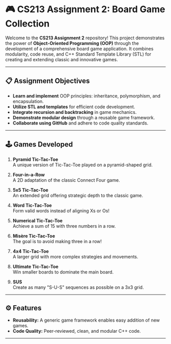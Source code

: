 # 🎮 CS213 Assignment 2: Board Game Collection

Welcome to the **CS213 Assignment 2** repository! This project demonstrates the power of **Object-Oriented Programming (OOP)** through the development of a comprehensive board game application. It combines modularity, code reuse, and C++ Standard Template Library (STL) for creating and extending classic and innovative games.

---

## 📋 Assignment Objectives
- **Learn and implement** OOP principles: inheritance, polymorphism, and encapsulation.
- **Utilize STL and templates** for efficient code development.
- **Integrate recursion and backtracking** in game mechanics.
- **Demonstrate modular design** through a reusable game framework.
- **Collaborate using GitHub** and adhere to code quality standards.

---

## 🕹️ Games Developed

1. **Pyramid Tic-Tac-Toe**  
   A unique version of Tic-Tac-Toe played on a pyramid-shaped grid.
   
2. **Four-in-a-Row**  
   A 2D adaptation of the classic Connect Four game.

3. **5x5 Tic-Tac-Toe**  
   An extended grid offering strategic depth to the classic game.

4. **Word Tic-Tac-Toe**  
   Form valid words instead of aligning Xs or Os!

5. **Numerical Tic-Tac-Toe**  
   Achieve a sum of 15 with three numbers in a row.

6. **Misère Tic-Tac-Toe**  
   The goal is to avoid making three in a row!

7. **4x4 Tic-Tac-Toe**  
   A larger grid with more complex strategies and movements.

8. **Ultimate Tic-Tac-Toe**  
   Win smaller boards to dominate the main board.

9. **SUS**  
   Create as many "S-U-S" sequences as possible on a 3x3 grid.

---

## ⚙️ Features
- **Reusability:** A generic game framework enables easy addition of new games.  
- **Code Quality:** Peer-reviewed, clean, and modular C++ code.  

---
